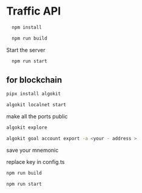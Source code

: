 # Traffic API



```bash
  npm install
```

```bash
  npm run build
```

Start the server

```bash
  npm run start
```

## for blockchain

```bash
pipx install algokit
```

```bash
algokit localnet start
```

make all the ports public 

```bash
algokit explore
```

```bash
algokit goal account export -a <your - address >
```

save your mnemonic

replace key in config.ts

```bash
npm run build
```

```bash
npm run start
```
